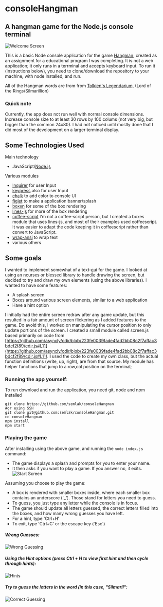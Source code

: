 # consoleHangman
## A hangman game for the Node.js console terminal
![Welcome Screen](https://i.postimg.cc/hjvNJZJY/hangman-full.gif)

This is a basic Node console application for the game [Hangman](https://en.wikipedia.org/wiki/Hangman_(game)), created as an assignment for a educational program I was completing. It is not a web application; it only runs in a terrminal and accepts keyboard input. To run it (instructions below), you need to clone/download the repository to your machine, with node installed, and run.


All of the Hangman words are from from [Tolkien's Legendarium](https://en.wikipedia.org/wiki/Tolkien%27s_legendarium), (Lord of the Rings/Silmarillion)


### Quick note
Currently, the app does not run well with normal console dimensions. Increase console size to at least 30 rows by 100 colums (not very big, but bigger than the common 24x80). I had not noticed until mostly done that I did most of the development on a larger terminal display.



## Some Technologies Used
Main technology
- JavaScript/[Node.js](https://nodejs.org/en/)

Various modules
- [Inquirer](https://www.npmjs.com/package/inquirer) for user Input
- [keypress](https://www.npmjs.com/package/keypress) also for user Input
- [chalk](https://www.npmjs.com/package/chalk) to add color to console UI
- [figlet](https://www.npmjs.com/package/figlet) to make a application banner/splash
- [boxen](https://www.npmjs.com/package/boxen) for some of the box rendering
- [lines-js](https://www.npmjs.com/package/lines-js) for more  of the box rendering
- [coffee-script](https://www.npmjs.com/package/coffee-script) I'm not a coffee-script person, but I created a boxes module that uses lines-js, and most of their examples used coffeescript. It was easier to adapt the code keeping it in coffeescript rather than convert to JavaScript.
- [wrap-ansi](https://www.npmjs.com/package/wrap-ansi) to wrap text
- various others


## Some goals
I wanted to implement somewhat of a text-gui for the game. I looked at using an ncurses or blessed library to handle drawing the screen, but decided to try and draw my own elements (using the above libraries). I wanted to have some features:
- A splash screen
- Boxes around various screen elements, similar to a web application
- Have a hint option

I initially had the entire screen redraw after any game update, but this resulted in a fair amount of screen flickering as I added features to the game. Do avoid this, I worked on manipulating the cursor position to only update portions of the screen. I created a small module called screen.js based primarily on code from [https://github.com/asyncly/cdir/blob/223fe0039fade4fad2bb08c2f7affac3bdcf2f89/cdir.js#L11](https://github.com/asyncly/cdir/blob/223fe0039fade4fad2bb08c2f7affac3bdcf2f89/cdir.js#L11). I used the code to create my own class, but the actual function definitions (write, up, right), are from that source. My module has helper functions that jump to a row,col position on the terminal;


### Running the app yourself:

To run download and run the application, you need git, node and npm installed

```
git clone https://github.com/semlak/consoleHangman
#or using SSH
git clone git@github.com:semlak/consoleHangman.git
cd consoleHangman
npm install
npm start
```

### Playing the game
After installing using the above game, and running the `node index.js` command:
- The game displays a splash and prompts for you to enter your name.
- It then asks if you want to play a game. If you answer no, it exits.
![Start Screen](https://i.postimg.cc/5tnZ2Wtv/hangman-start.gif)

Assuming you choose to play the game:
- A box is rendered with smaller boxes inside, where each smaller box contains an underscore ('\_'). Those stand for letters you need to guess.
- To guess, you just type any letter while the console is in focus.
- The game should update all letters guessed, the correct letters filled into the boxes, and how many wrong guesses you have left.
- For a hint, type 'Ctrl+H'
- To exit, type 'Ctrl+C' or the escape key ('Esc')

##### Wrong Guesses:
![Wrong Guessing](https://i.postimg.cc/R0MkmZv4/hangman-wrong-guesses.gif)

##### Using the Hint options (press Ctrl + H to view first hint and then cycle through hints):
![Hints](https://i.postimg.cc/x1SrsP7k/hangman-hints.gif)
##### Try to guess the letters in the word (in this case, "Silmaril":
![Correct Guessing](https://i.postimg.cc/Qdg2vTGf/hangman-correct-guesses.gif)
